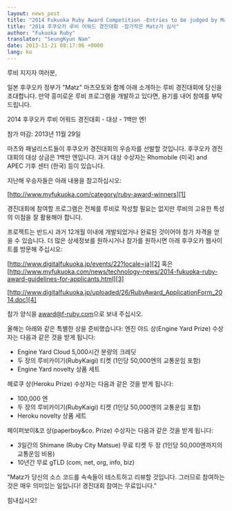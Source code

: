 ```yaml
---
layout: news_post
title: "2014 Fukuoka Ruby Award Competition -Entries to be judged by Matz"
title: "2014 후쿠오카 루비 어워드 경진대회 -참가작은 Matz가 심사"
author: "Fukuoka Ruby"
translator: "SeungKyun Nam"
date: 2013-11-21 08:17:06 +0000
lang: ko
---
```


루비 지지자 여러분,

일본 후쿠오카 정부가 "Matz" 마츠모토와 함께 아래 소개하는 루비 경진대회에 당신을 초대합니다. 만약 흥미로운 루비 프로그램을 개발하고 있다면, 용기를 내어 참여를 부탁드립니다.

2014 후쿠오카 루비 어워드 경진대회 - 대상 - 1백만 엔!

참가 마감: 2013년 11월 29일

마츠와 패널리스트들이 후쿠오카 경진대회의 우승자를 선발할 것입니다.
후쿠오카 경진대회의 대상 상금은 1백만 엔입니다. 과거 대상 수상자는 Rhomobile (미국) and APEC 기후 센터 (한국) 등이 있습니다.

지난해 우승자들은 아래 내용을 참고하십시오:

[http://www.myfukuoka.com/category/ruby-award-winners][1]

경진대회에 참여할 프로그램은 전체를 루비로 작성할 필요는 없지만 루비의 고유한 특성의 이점을 잘 활용해야 합니다.

프로젝트는 반드시 과거 12개월 이내에 개발되었거나 완료된 것이어야 참가 자격을 얻을 수 있습니다. 더 많은 상세정보를 원하시거나 참가를 원하시면 아래 후쿠오카 웹사이트를 방문해 주십시오:

[http://www.digitalfukuoka.jp/events/22?locale=ja][2]
혹은
[http://www.myfukuoka.com/news/technology-news/2014-fukuoka-ruby-award-guidelines-for-applicants.html][3]

[http://www.digitalfukuoka.jp/uploaded/26/RubyAward_ApplicationForm_2014.doc][4]

참가 양식을 [award@f-ruby.com][5]으로 보내 주십시오.

올해는 아래와 같은 특별한 상을 준비했습니다:
엔진 야드 상(Engine Yard Prize) 수상자는 다음과 같은 것을 받게 됩니다:

* Engine Yard Cloud 5,000시간 분량의 크레딧
* 두 장의 루비카이기(RubyKaigi) 티켓 (1인당 50,000엔의 교통운임 포함)
* Engine Yard novelty 상품 세트

헤로쿠 상(Heroku Prize) 수상자는 다음과 같은 것을 받게 됩니다:

* 100,000 엔
* 두 장의 루비카이기(RubyKaigi) 티켓 (1인당 50,000엔의 교통운임 포함)
* Heroku novelty 상품 세트

페이퍼보이&코 상(paperboy&co. Prize) 수상자는 다음과 같은 것을 받게 됩니다:

* 3일간의 Shimane (Ruby City Matsue) 무료 티켓 두 장 (1인당 50,000엔까지의 교통운임 비용)
* 10년간 무료 gTLD (com, net, org, info, biz)

"Matz가 당신의 소스 코드를 속속들이 테스트하고 리뷰할 것입니다. 그러므로 참여하는 것은 매우 의미있는 일입니다! 경진대회 참여는 무료입니다."

힘내십시오!

[1]: http://www.myfukuoka.com/category/ruby-award-winners
[2]: http://www.digitalfukuoka.jp/events/22?locale=ja
[3]: http://www.myfukuoka.com/news/technology-news/2014-fukuoka-ruby-award-guidelines-for-applicants.html
[4]: http://www.digitalfukuoka.jp/uploaded/26/RubyAward_ApplicationForm_2014.doc
[5]: mailto:award@f-ruby.com
